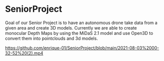 # SeniorProject
Goal of our Senior Project is to have an autonomous drone take data from a given area and create 3D models. 
Currently we are able to create monocular Depth Maps by using the MiDaS 2.1 model and use Open3D to convert them into pointclouds and 3d models.






https://github.com/enrique-01/SeniorProject/blob/main/2021-08-03%2000-32-52%20(2).mp4


